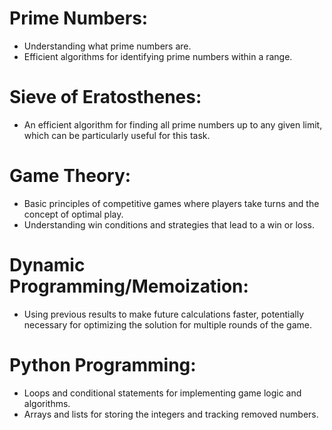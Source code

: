 # Prime Numbers:
- Understanding what prime numbers are.
- Efficient algorithms for identifying prime numbers within a range.

# Sieve of Eratosthenes:
- An efficient algorithm for finding all prime numbers up to any given limit, which can be particularly useful for this task.

# Game Theory:
- Basic principles of competitive games where players take turns and the concept of optimal play.
- Understanding win conditions and strategies that lead to a win or loss.

# Dynamic Programming/Memoization:
- Using previous results to make future calculations faster, potentially necessary for optimizing the solution for multiple rounds of the game.

# Python Programming:
- Loops and conditional statements for implementing game logic and algorithms.
- Arrays and lists for storing the integers and tracking removed numbers.

